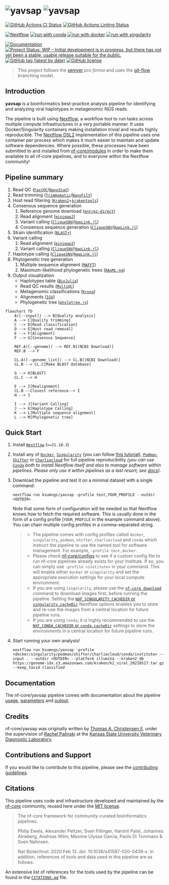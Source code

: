 # ![yavsap](docs/images/nf-core/yavsap_logo_light.png#gh-light-mode-only) ![yavsap](docs/images/nf-core/yavsap_logo_dark.png#gh-dark-mode-only)

<!--markdownlint-disable line-length -->

[![GitHub Actions CI Status](https://github.com/ksumngs/yavsap/actions/workflows/ci.yml/badge.svg)](https://github.com/ksumngs/yavsap/actions/workflows/ci.yml)
[![GitHub Actions Linting Status](https://github.com/ksumngs/yavsap/actions/workflows/linting.yml/badge.svg)](https://github.com/ksumngs/yavsap/actions/workflows/linting.yml)

<!--[![AWS CI](https://img.shields.io/badge/CI%20tests-full%20size-FF9900?labelColor=000000&logo=Amazon%20AWS)](https://nf-co.re/yavsap/results)-->
<!--[![Cite with Zenodo](http://img.shields.io/badge/DOI-10.5281/zenodo.XXXXXXX-1073c8?labelColor=000000)](https://doi.org/10.5281/zenodo.XXXXXXX)-->

[![Nextflow](https://img.shields.io/badge/nextflow%20DSL2-%E2%89%A521.10.3-23aa62.svg?labelColor=000000)](https://www.nextflow.io/)
[![run with conda](http://img.shields.io/badge/run%20with-conda-3EB049?labelColor=000000&logo=anaconda)](https://docs.conda.io/en/latest/)
[![run with docker](https://img.shields.io/badge/run%20with-docker-0db7ed?labelColor=000000&logo=docker)](https://www.docker.com/)
[![run with singularity](https://img.shields.io/badge/run%20with-singularity-1d355c.svg?labelColor=000000)](https://apptainer.org/docs/)

<!--
[![Get help on Slack](http://img.shields.io/badge/slack-nf--core%20%23yavsap-4A154B?labelColor=000000&logo=slack)](https://nfcore.slack.com/channels/yavsap)
[![Follow on Twitter](http://img.shields.io/badge/twitter-%40nf__core-1DA1F2?labelColor=000000&logo=twitter)](https://twitter.com/nf_core)
[![Watch on YouTube](http://img.shields.io/badge/youtube-nf--core-FF0000?labelColor=000000&logo=youtube)](https://www.youtube.com/c/nf-core)
-->

[![Documentation](https://img.shields.io/badge/docs-stable-blue.svg)](https://ksumngs.github.io/yavsap)
[![Project Status: WIP – Initial development is in progress, but there has not yet been a stable, usable release suitable for the public.](https://www.repostatus.org/badges/latest/wip.svg)](https://www.repostatus.org/#wip)
[![GitHub tag (latest by date)](https://img.shields.io/github/v/tag/ksumngs/yavsap?label=version)](https://github.com/ksumngs/yavsap/blob/master/CHANGELOG.md)
[![GitHub license](https://img.shields.io/github/license/ksumngs/yavsap)](https://github.com/ksumngs/yavsap/blob/master/LICENSE)

> This project follows the [semver](https://semver.org) _pro forma_ and uses the [git-flow](https://nvie.com/posts/a-successful-git-branching-model) branching model.

## Introduction

**yavsap** is a bioinformatics best-practice analysis pipeline for identifying and analyzing viral haplotypes in metagenomic NGS reads.

The pipeline is built using [Nextflow](https://www.nextflow.io), a workflow tool to run tasks across multiple compute infrastructures in a very portable manner. It uses Docker/Singularity containers making installation trivial and results highly reproducible. The [Nextflow DSL2](https://www.nextflow.io/docs/latest/dsl2.html) implementation of this pipeline uses one container per process which makes it much easier to maintain and update software dependencies. Where possible, these processes have been submitted to and installed from [nf-core/modules](https://github.com/nf-core/modules) in order to make them available to all nf-core pipelines, and to everyone within the Nextflow community!

<!-- TODO nf-core: Add full-sized test dataset and amend the paragraph below if applicable -->
<!--
On release, automated continuous integration tests run the pipeline on a full-sized dataset on the AWS cloud infrastructure. This ensures that the pipeline runs on AWS, has sensible resource allocation defaults set to run on real-world datasets, and permits the persistent storage of results to benchmark between pipeline releases and other analysis sources. The results obtained from the full-sized test can be viewed on the [nf-core website](https://nf-co.re/yavsap/results).
-->

## Pipeline summary

1. Read QC ([`FastQC`](https://www.bioinformatics.babraham.ac.uk/projects/fastqc/)/[`NanoStat`](https://github.com/wdecoster/nanostat))
2. Read trimming ([`Trimmomatic`](http://www.usadellab.org/cms/?page=trimmomatic)/[`NanoFilt`](https://github.com/wdecoster/nanofilt/))
3. Host read filtering ([`Kraken2`](https://github.com/DerrickWood/kraken2/wiki)+[`krakentools`](https://github.com/jenniferlu717/KrakenTools))
4. Consensus sequence generation
   1. Reference genome download ([`entrez-direct`](https://www.ncbi.nlm.nih.gov/books/NBK179288/))
   2. Read alignment ([`minimap2`](https://lh3.github.io/minimap2/))
   3. Variant calling ([`CliqueSNV`](https://github.com/vtsyvina/CliqueSNV)/[`HapLink.jl`](https://ksumngs.github.io/HapLink.jl))
   4. Consensus sequence generation ([`CliqueSNV`](https://github.com/vtsyvina/CliqueSNV)/[`HapLink.jl`](https://ksumngs.github.io/HapLink.jl))
5. Strain identification ([`BLAST+`](https://www.ncbi.nlm.nih.gov/books/NBK569839/))
6. Variant calling
   1. Read alignment ([`minimap2`](https://lh3.github.io/minimap2/))
   2. Variant calling ([`CliqueSNV`](https://github.com/vtsyvina/CliqueSNV)/[`HapLink.jl`](https://ksumngs.github.io/HapLink.jl))
7. Haplotype calling ([`CliqueSNV`](https://github.com/vtsyvina/CliqueSNV)/[`HapLink.jl`](https://ksumngs.github.io/HapLink.jl))
8. Phylogenetic tree generation
   1. Multiple sequence alignment ([`MAFFT`](https://mafft.cbrc.jp/alignment/software/))
   2. Maximum-likelihood phylogenetic trees ([`RAxML-ng`](https://github.com/amkozlov/raxml-ng))
9. Output visualization
   - Haplotypes table ([`BioJulia`](https://biojulia.net))
   - Read QC results ([`MultiQC`](http://multiqc.info/))
   - Metagenomic classifications ([`Krona`](https://github.com/marbl/Krona/wiki/KronaTools))
   - Alignments ([`IGV`](https://igv.org/))
   - Phylogenetic tree ([`phylotree.js`](https://github.com/veg/phylotree.js))

```mermaid
flowchart TD
    A([--input]) --> B[Quality analysis]
    A --> C[Quality trimming]
    C --> D[Read classification]
    D --> E[Host read removal]
    E --> F[Alignment]
    F --> G[Consensus Sequence]

    REF.A([--genome]) --> REF.B[(NCBI Download)]
    REF.B --> F

    CL.A([--genome_list]) --> CL.B[(NCBI Download)]
    CL.B --> CL.C[Make BLAST database]

    G --> H[BLAST]
    CL.C --> H

    E --> I[Realignment]
    CL.B --Closest reference--> I
    H --> I

    I --> J[Variant Calling]
    J --> K[Haplotype Calling]
    K --> L[Multiple sequence alignment]
    L --> M[Phylogenetic tree]
```

## Quick Start

1. Install [`Nextflow`](https://www.nextflow.io/docs/latest/getstarted.html#installation) (`>=21.10.3`)

2. Install any of [`Docker`](https://docs.docker.com/engine/installation/), [`Singularity`](https://www.sylabs.io/guides/3.0/user-guide/) (you can follow [this tutorial](https://singularity-tutorial.github.io/01-installation/)), [`Podman`](https://podman.io/), [`Shifter`](https://nersc.gitlab.io/development/shifter/how-to-use/) or [`Charliecloud`](https://hpc.github.io/charliecloud/) for full pipeline reproducibility _(you can use [`Conda`](https://conda.io/miniconda.html) both to install Nextflow itself and also to manage software within pipelines. Please only use it within pipelines as a last resort; see [docs](https://nf-co.re/usage/configuration#basic-configuration-profiles))_.

3. Download the pipeline and test it on a minimal dataset with a single command:

   ```console
   nextflow run ksumngs/yavsap -profile test,YOUR_PROFILE --outdir <OUTDIR>
   ```

   Note that some form of configuration will be needed so that Nextflow knows how to fetch the required software. This is usually done in the form of a config profile (`YOUR_PROFILE` in the example command above). You can chain multiple config profiles in a comma-separated string.

   > - The pipeline comes with config profiles called `docker`, `singularity`, `podman`, `shifter`, `charliecloud` and `conda` which instruct the pipeline to use the named tool for software management. For example, `-profile test,docker`.
   > - Please check [nf-core/configs](https://github.com/nf-core/configs#documentation) to see if a custom config file to run nf-core pipelines already exists for your Institute. If so, you can simply use `-profile <institute>` in your command. This will enable either `docker` or `singularity` and set the appropriate execution settings for your local compute environment.
   > - If you are using `singularity`, please use the [`nf-core download`](https://nf-co.re/tools/#downloading-pipelines-for-offline-use) command to download images first, before running the pipeline. Setting the [`NXF_SINGULARITY_CACHEDIR` or `singularity.cacheDir`](https://www.nextflow.io/docs/latest/singularity.html?#singularity-docker-hub) Nextflow options enables you to store and re-use the images from a central location for future pipeline runs.
   > - If you are using `conda`, it is highly recommended to use the [`NXF_CONDA_CACHEDIR` or `conda.cacheDir`](https://www.nextflow.io/docs/latest/conda.html) settings to store the environments in a central location for future pipeline runs.

4. Start running your own analysis!

   ```console
   nextflow run ksumngs/yavsap -profile <docker/singularity/podman/shifter/charliecloud/conda/institute> --input . --outdir <OUTDIR> --platform illumina --kraken2_db https://genome-idx.s3.amazonaws.com/kraken/k2_viral_20210517.tar.gz --keep_taxid classified
   ```

## Documentation

The nf-core/yavsap pipeline comes with documentation about the pipeline [usage](https://ksumngs.github.io/yavsap/usage), [parameters](https://ksumngs.github.io/yavsap/parameters) and [output](https://ksumngs.github.io/yavsap/output).

## Credits

nf-core/yavsap was originally written by [Thomas A. Christensen II](https://millironx.com), under the supervision of [Rachel Palinski](https://www.vet.k-state.edu/academics/dmp/faculty-staff/faculty/palinski/) at the [Kansas State University Veterinary Diagnostic Laboratory](http://www.ksvdl.org/).

## Contributions and Support

If you would like to contribute to this pipeline, please see the [contributing guidelines](.github/CONTRIBUTING.md).

## Citations

This pipeline uses code and infrastructure developed and maintained by the [nf-core](https://nf-co.re) community, reused here under the [MIT license](https://github.com/nf-core/tools/blob/master/LICENSE).

<!-- cspell:disable -->

> The nf-core framework for community-curated bioinformatics pipelines.
>
> Philip Ewels, Alexander Peltzer, Sven Fillinger, Harshil Patel, Johannes Alneberg, Andreas Wilm, Maxime Ulysse Garcia, Paolo Di Tommaso & Sven Nahnsen.
>
> Nat Biotechnol. 2020 Feb 13. doi: 10.1038/s41587-020-0439-x.
> In addition, references of tools and data used in this pipeline are as follows:

<!-- TODO nf-core: Add citation for pipeline after first release. Uncomment lines below and update Zenodo doi and badge at the top of this file. -->
<!-- If you use  nf-core/yavsap for your analysis, please cite it using the following doi: [10.5281/zenodo.XXXXXX](https://doi.org/10.5281/zenodo.XXXXXX) -->
<!-- cspell:enable -->

An extensive list of references for the tools used by the pipeline can be found in the [`CITATIONS.md`](CITATIONS.md) file.
